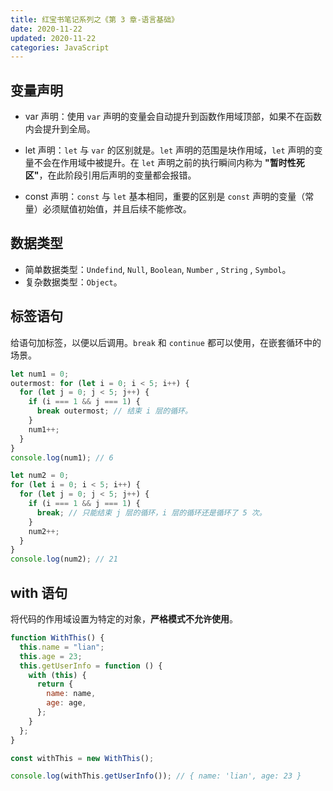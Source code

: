 ```yaml
---
title: 红宝书笔记系列之《第 3 章-语言基础》
date: 2020-11-22
updated: 2020-11-22
categories: JavaScript
---
```


## 变量声明

- var 声明：使用 `var` 声明的变量会自动提升到函数作用域顶部，如果不在函数内会提升到全局。

- let 声明：`let` 与 `var` 的区别就是。`let` 声明的范围是块作用域，`let` 声明的变量不会在作用域中被提升。在 `let` 声明之前的执行瞬间内称为 **"暂时性死区"**，在此阶段引用后声明的变量都会报错。

- const 声明：`const` 与 `let` 基本相同，重要的区别是 `const` 声明的变量（常量）必须赋值初始值，并且后续不能修改。

## 数据类型

- 简单数据类型：`Undefind`, `Null`, `Boolean`, `Number` , `String` , `Symbol`。
- 复杂数据类型：`Object`。

## 标签语句

给语句加标签，以便以后调用。`break` 和 `continue` 都可以使用，在嵌套循环中的场景。

```js
let num1 = 0;
outermost: for (let i = 0; i < 5; i++) {
  for (let j = 0; j < 5; j++) {
    if (i === 1 && j === 1) {
      break outermost; // 结束 i 层的循环。
    }
    num1++;
  }
}
console.log(num1); // 6

let num2 = 0;
for (let i = 0; i < 5; i++) {
  for (let j = 0; j < 5; j++) {
    if (i === 1 && j === 1) {
      break; // 只能结束 j 层的循环，i 层的循环还是循环了 5 次。
    }
    num2++;
  }
}
console.log(num2); // 21
```

## with 语句

将代码的作用域设置为特定的对象，**严格模式不允许使用**。

```js
function WithThis() {
  this.name = "lian";
  this.age = 23;
  this.getUserInfo = function () {
    with (this) {
      return {
        name: name,
        age: age,
      };
    }
  };
}

const withThis = new WithThis();

console.log(withThis.getUserInfo()); // { name: 'lian', age: 23 }
```
